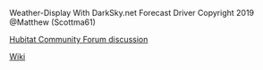 Weather-Display With DarkSky.net Forecast Driver Copyright 2019 @Matthew (Scottma61)

<a href="https://community.hubitat.com/t/release-weather-display-with-darksky-net-forecast-driver/22613">Hubitat Community Forum discussion</a>

<a href="https://github.com/HubitatCommunity/Weather-Display-With-DarkSky.net-Forecast-Driver/wiki/Weather-Display-with-DarkSky.net-Forecast-Driver-Wiki">Wiki</a>
